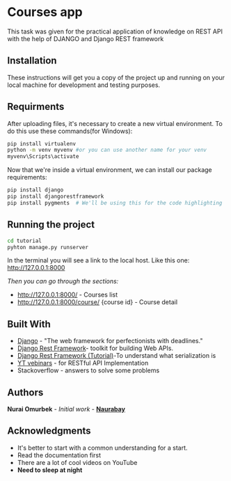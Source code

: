 # Courses app
This task was given for the practical application of knowledge on REST API with the help of DJANGO and Django REST framework

## Installation
These instructions will get you a copy of the project up and running on your local machine for development and testing purposes.

## Requirments


After uploading files, it's necessary to create a new virtual environment.
To do this use these commands(for Windows):

```bash
pip install virtualenv
python -m venv myvenv #or you can use another name for your venv
myvenv\Scripts\activate
```
Now that we're inside a virtual environment, we can install our package requirements:

```bash
pip install django
pip install djangorestframework
pip install pygments  # We'll be using this for the code highlighting
```

## Running the project

```bash
cd tutorial
pyhton manage.py runserver
```
In the terminal you will see a link to the local host. Like this one:
http://127.0.0.1:8000

_Then you can go through the sections:_
* http://127.0.0.1:8000/  - Сourses list
* http://127.0.0.1:8000/course/ {course id}  - Course detail


## Built With


* [Django](https://docs.djangoproject.com/en/3.1/) - "The web framework for perfectionists with deadlines."
* [Django Rest Framework](https://www.django-rest-framework.org/)- toolkit for building Web APIs.
* [Django Rest Framework (Tutorial)](https://www.django-rest-framework.org/tutorial/1-serialization/)-To understand what serialization is
* [YT vebinars](https://www.youtube.com/watch?v=C6S3dMt1s_M&t=4852s) - for RESTful API Implementation
* Stackoverflow - answers to solve some problems


## Authors


 **Nurai Omurbek** - *Initial work* - **[Naurabay](https://github.com/Naurabay/)**


## Acknowledgments

* It's better to start with a common understanding for a start.
* Read the documentation first
* There are a lot of cool videos on YouTube
* **Need to sleep at night**
